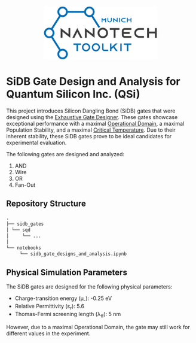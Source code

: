 <p align="center">
  <picture>
    <source media="(prefers-color-scheme: dark)" srcset="docs/_static/mnt_light.svg" width="60%">
    <img src="docs/_static/mnt_dark.svg" width="60%">
  </picture>
</p>

# SiDB Gate Design and Analysis for Quantum Silicon Inc. (QSi)

This project introduces Silicon Dangling Bond (SiDB) gates that were designed using
the [Exhaustive Gate Designer](https://www.cda.cit.tum.de/files/eda/2023_nanoarch_minimal_gate_design.pdf). These gates
showcase exceptional performance with a
maximal [Operational Domain](https://www.cda.cit.tum.de/files/eda/2023_nanoarch_reducing_the_complexity_of_operational_domain_computation_in_silicon_dangling_bond_logic.pdf),
a maximal Population Stability, and a
maximal [Critical Temperature](https://www.cda.cit.tum.de/files/eda/2023_ieeenano_temperature_behavior.pdf).
Due to their inherent stability, these SiDB gates prove to be ideal candidates for experimental evaluation.

The following gates are designed and analyzed:

1. AND
2. Wire
3. OR
4. Fan-Out

## Repository Structure

```plaintext
.
├── sidb_gates
│ └── sqd
│     └── ...
│        
└── notebooks
     └── sidb_gate_designs_and_analysis.ipynb
```

## Physical Simulation Parameters

The SiDB gates are designed for the following physical parameters:

* Charge-transition energy (μ<sub>-</sub>): -0.25 eV 
* Relative Permittivity (ε<sub>r</sub>): 5.6 
* Thomas-Fermi screening length (λ<sub>tf</sub>): 5 nm

However, due to a maximal Operational Domain, the gate may still work for different values in the
experiment.
